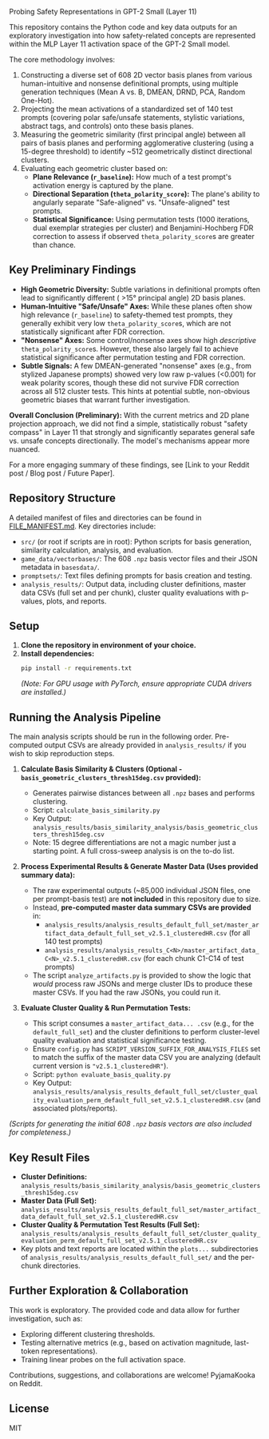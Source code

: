 Probing Safety Representations in GPT-2 Small (Layer 11)

This repository contains the Python code and key data outputs for an exploratory investigation into how safety-related concepts are represented within the MLP Layer 11 activation space of the GPT-2 Small model. 

The core methodology involves:
1.  Constructing a diverse set of 608 2D vector basis planes from various human-intuitive and nonsense definitional prompts, using multiple generation techniques (Mean A vs. B, DMEAN, DRND, PCA, Random One-Hot).
2.  Projecting the mean activations of a standardized set of 140 test prompts (covering polar safe/unsafe statements, stylistic variations, abstract tags, and controls) onto these basis planes.
3.  Measuring the geometric similarity (first principal angle) between all pairs of basis planes and performing agglomerative clustering (using a 15-degree threshold) to identify ~512 geometrically distinct directional clusters.
4.  Evaluating each geometric cluster based on:
    *   **Plane Relevance (`r_baseline`):** How much of a test prompt's activation energy is captured by the plane.
    *   **Directional Separation (`theta_polarity_score`):** The plane's ability to angularly separate "Safe-aligned" vs. "Unsafe-aligned" test prompts.
    *   **Statistical Significance:** Using permutation tests (1000 iterations, dual exemplar strategies per cluster) and Benjamini-Hochberg FDR correction to assess if observed `theta_polarity_score`s are greater than chance.

## Key Preliminary Findings

*   **High Geometric Diversity:** Subtle variations in definitional prompts often lead to significantly different ( >15° principal angle) 2D basis planes.
*   **Human-Intuitive "Safe/Unsafe" Axes:** While these planes often show high relevance (`r_baseline`) to safety-themed test prompts, they generally exhibit very low `theta_polarity_score`s, which are not statistically significant after FDR correction.
*   **"Nonsense" Axes:** Some control/nonsense axes show high *descriptive* `theta_polarity_score`s. However, these also largely fail to achieve statistical significance after permutation testing and FDR correction.
*   **Subtle Signals:** A few DMEAN-generated "nonsense" axes (e.g., from stylized Japanese prompts) showed very low raw p-values (<0.001) for weak polarity scores, though these did not survive FDR correction across all 512 cluster tests. This hints at potential subtle, non-obvious geometric biases that warrant further investigation.

**Overall Conclusion (Preliminary):** With the current metrics and 2D plane projection approach, we did not find a simple, statistically robust "safety compass" in Layer 11 that strongly and significantly separates general safe vs. unsafe concepts directionally. The model's mechanisms appear more nuanced.

For a more engaging summary of these findings, see [Link to your Reddit post / Blog post / Future Paper].

## Repository Structure

A detailed manifest of files and directories can be found in [FILE_MANIFEST.md](FILE_MANIFEST.md). Key directories include:
*   `src/` (or root if scripts are in root): Python scripts for basis generation, similarity calculation, analysis, and evaluation.
*   `game_data/vectorbases/`: The 608 `.npz` basis vector files and their JSON metadata in `basesdata/`.
*   `promptsets/`: Text files defining prompts for basis creation and testing.
*   `analysis_results/`: Output data, including cluster definitions, master data CSVs (full set and per chunk), cluster quality evaluations with p-values, plots, and reports.

## Setup

1.  **Clone the repository in environment of your choice.**
2.  **Install dependencies:**
    ```bash
    pip install -r requirements.txt
    ```
    *(Note: For GPU usage with PyTorch, ensure appropriate CUDA drivers are installed.)*

## Running the Analysis Pipeline

The main analysis scripts should be run in the following order. Pre-computed output CSVs are already provided in `analysis_results/` if you wish to skip reproduction steps.

1.  **Calculate Basis Similarity & Clusters (Optional - `basis_geometric_clusters_thresh15deg.csv` provided):**
    *   Generates pairwise distances between all `.npz` bases and performs clustering.
    *   Script: `calculate_basis_similarity.py`
    *   Key Output: `analysis_results/basis_similarity_analysis/basis_geometric_clusters_thresh15deg.csv`
    *   Note: 15 degree differentiations are not a magic number just a starting point. A full cross-sweep analysis is on the to-do list. 

2.  **Process Experimental Results & Generate Master Data (Uses provided summary data):**
    *   The raw experimental outputs (~85,000 individual JSON files, one per prompt-basis test) are **not included** in this repository due to size.
    *   Instead, **pre-computed master data summary CSVs are provided** in:
        *   `analysis_results/analysis_results_default_full_set/master_artifact_data_default_full_set_v2.5.1_clusteredHR.csv` (for all 140 test prompts)
        *   `analysis_results/analysis_results_C<N>/master_artifact_data_C<N>_v2.5.1_clusteredHR.csv` (for each chunk C1-C14 of test prompts)
    *   The script `analyze_artifacts.py` is provided to show the logic that *would* process raw JSONs and merge cluster IDs to produce these master CSVs. If you had the raw JSONs, you could run it.

3.  **Evaluate Cluster Quality & Run Permutation Tests:**
    *   This script consumes a `master_artifact_data... .csv` (e.g., for the `default_full_set`) and the cluster definitions to perform cluster-level quality evaluation and statistical significance testing.
    *   Ensure `config.py` has `SCRIPT_VERSION_SUFFIX_FOR_ANALYSIS_FILES` set to match the suffix of the master data CSV you are analyzing (default current version is `"v2.5.1_clusteredHR"`).
    *   Script: `python evaluate_basis_quality.py`
    *   Key Output: `analysis_results/analysis_results_default_full_set/cluster_quality_evaluation_perm_default_full_set_v2.5.1_clusteredHR.csv` (and associated plots/reports).

*(Scripts for generating the initial 608 `.npz` basis vectors are also included for completeness.)*

## Key Result Files

*   **Cluster Definitions:** `analysis_results/basis_similarity_analysis/basis_geometric_clusters_thresh15deg.csv`
*   **Master Data (Full Set):** `analysis_results/analysis_results_default_full_set/master_artifact_data_default_full_set_v2.5.1_clusteredHR.csv`
*   **Cluster Quality & Permutation Test Results (Full Set):** `analysis_results/analysis_results_default_full_set/cluster_quality_evaluation_perm_default_full_set_v2.5.1_clusteredHR.csv`
*   Key plots and text reports are located within the `plots...` subdirectories of `analysis_results/analysis_results_default_full_set/` and the per-chunk directories.

## Further Exploration & Collaboration

This work is exploratory. The provided code and data allow for further investigation, such as:
*   Exploring different clustering thresholds.
*   Testing alternative metrics (e.g., based on activation magnitude, last-token representations).
*   Training linear probes on the full activation space.

Contributions, suggestions, and collaborations are welcome! PyjamaKooka on Reddit. 

## License
MIT